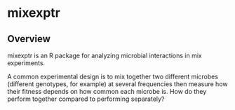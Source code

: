 # mixexptr

## Overview

mixexptr is an R package for analyzing microbial interactions in mix experiments. 

A common experimental design is to mix together two different microbes (different genotypes, for example) at several frequencies then measure how their fitness depends on how common each microbe is. How do they perform together compared to performing separately? 

